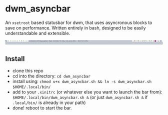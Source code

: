 # dwm_asyncbar

An `xsetroot` based statusbar for dwm, that uses asyncronous blocks
to save on performance.
Written entirely in bash, designed to be easily understandable and extensible.

![Example Image](screenshot.jpg)

## Install
- clone this repo
- cd into the directory: `cd dwm_asyncbar`
- install using: 
```chmod u+x dwm_asyncbar.sh && ln -s dwm_asyncbar.sh $HOME/.local/bin/```
- add to your `.xinitrc` (or whatever else you want to launch the bar from):
```$HOME/.local/bin/dwm_asyncbar.sh &```
(or just `dwm_asyncbar.sh &` if `.local/bin/` is already in your path)
- done! reboot to start the bar.
